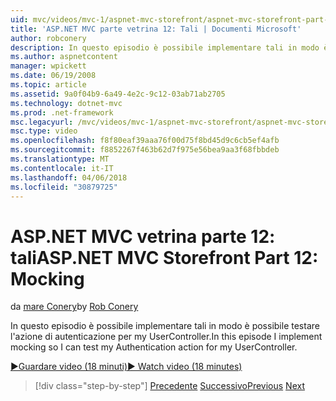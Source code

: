 ```yaml
---
uid: mvc/videos/mvc-1/aspnet-mvc-storefront/aspnet-mvc-storefront-part-12-mocking
title: 'ASP.NET MVC parte vetrina 12: Tali | Documenti Microsoft'
author: robconery
description: In questo episodio è possibile implementare tali in modo è possibile testare l'azione di autenticazione per my UserController.
ms.author: aspnetcontent
manager: wpickett
ms.date: 06/19/2008
ms.topic: article
ms.assetid: 9a0f04b9-6a49-4e2c-9c12-03ab71ab2705
ms.technology: dotnet-mvc
ms.prod: .net-framework
msc.legacyurl: /mvc/videos/mvc-1/aspnet-mvc-storefront/aspnet-mvc-storefront-part-12-mocking
msc.type: video
ms.openlocfilehash: f8f80eaf39aaa76f00d75f8bd45d9c6cb5ef4afb
ms.sourcegitcommit: f8852267f463b62d7f975e56bea9aa3f68fbbdeb
ms.translationtype: MT
ms.contentlocale: it-IT
ms.lasthandoff: 04/06/2018
ms.locfileid: "30879725"
---
```

<a name="aspnet-mvc-storefront-part-12-mocking"></a><span data-ttu-id="c0593-103">ASP.NET MVC vetrina parte 12: tali</span><span class="sxs-lookup"><span data-stu-id="c0593-103">ASP.NET MVC Storefront Part 12: Mocking</span></span>
====================
<span data-ttu-id="c0593-104">da [mare Conery](https://github.com/robconery)</span><span class="sxs-lookup"><span data-stu-id="c0593-104">by [Rob Conery](https://github.com/robconery)</span></span>

<span data-ttu-id="c0593-105">In questo episodio è possibile implementare tali in modo è possibile testare l'azione di autenticazione per my UserController.</span><span class="sxs-lookup"><span data-stu-id="c0593-105">In this episode I implement mocking so I can test my Authentication action for my UserController.</span></span>

[<span data-ttu-id="c0593-106">&#9654;Guardare video (18 minuti)</span><span class="sxs-lookup"><span data-stu-id="c0593-106">&#9654; Watch video (18 minutes)</span></span>](https://channel9.msdn.com/Blogs/ASP-NET-Site-Videos/aspnet-mvc-storefront-part-12-mocking)

> [!div class="step-by-step"]
> <span data-ttu-id="c0593-107">[Precedente](aspnet-mvc-storefront-part-11-hooking-up-the-shopping-cart-and-using-components.md)
> [Successivo](aspnet-mvc-storefront-part-13-dependency-injection.md)</span><span class="sxs-lookup"><span data-stu-id="c0593-107">[Previous](aspnet-mvc-storefront-part-11-hooking-up-the-shopping-cart-and-using-components.md)
[Next](aspnet-mvc-storefront-part-13-dependency-injection.md)</span></span>
